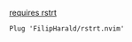 [requires rstrt](https://github.com/FilipHarald/rstrt#installation)

```
Plug 'FilipHarald/rstrt.nvim'
```
